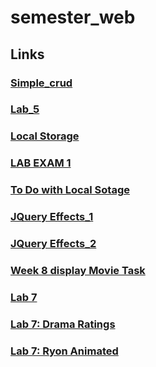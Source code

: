 # semester_web

## Links 

### [Simple_crud](https://haseebullahabbasi.github.io/semester_web/simple_crud/index4.html)

### [Lab_5](https://haseebullahabbasi.github.io/semester_web/lab_5)

### [Local Storage](https://haseebullahabbasi.github.io/semester_web/local_storage_exp)

### [LAB EXAM 1](https://haseebullahabbasi.github.io/semester_web/bootstrap-5.0.0-beta3-dist)

### [To Do with Local Sotage](https://haseebullahabbasi.github.io/semester_web/lab_6/dot_9.html)

### [JQuery Effects_1](https://haseebullahabbasi.github.io/semester_web/jquery_prc/index.html)

### [JQuery Effects_2](https://haseebullahabbasi.github.io/semester_web/jquery_prc/effects/index.html)

### [Week 8 display Movie Task ](https://haseebullahabbasi.github.io/semester_web/week_8/index.html)

### [Lab 7 ](https://haseebullahabbasi.github.io/semester_web/lab_7/index.html)

### [Lab 7: Drama Ratings ](https://haseebullahabbasi.github.io/semester_web/lab_7/dot_6.html)

### [Lab 7: Ryon Animated  ](https://haseebullahabbasi.github.io/semester_web/lab_7/dot_8.html)
